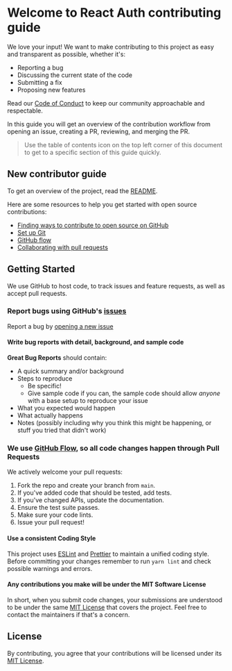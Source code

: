 # Welcome to React Auth contributing guide <!-- omit in toc -->

We love your input! We want to make contributing to this project as easy and transparent as possible, whether it's:

- Reporting a bug
- Discussing the current state of the code
- Submitting a fix
- Proposing new features

Read our [Code of Conduct](./CODE_OF_CONDUCT.md) to keep our community approachable and respectable.

In this guide you will get an overview of the contribution workflow from opening an issue, creating a PR, reviewing, and merging the PR.

> Use the table of contents icon on the top left corner of this document to get to a specific section of this guide quickly.

## New contributor guide

To get an overview of the project, read the [README](README.md).

Here are some resources to help you get started with open source contributions:

- [Finding ways to contribute to open source on GitHub](https://docs.github.com/en/get-started/exploring-projects-on-github/finding-ways-to-contribute-to-open-source-on-github)
- [Set up Git](https://docs.github.com/en/get-started/quickstart/set-up-git)
- [GitHub flow](https://docs.github.com/en/get-started/quickstart/github-flow)
- [Collaborating with pull requests](https://docs.github.com/en/github/collaborating-with-pull-requests)

## Getting Started

We use GitHub to host code, to track issues and feature requests, as well as accept pull requests.

### Report bugs using GitHub's [issues](https://github.com/forwardsoftware/react-auth/issues)

Report a bug by [opening a new issue](https://github.com/forwardsoftware/react-auth/issues/new/choose)

#### Write bug reports with detail, background, and sample code

**Great Bug Reports** should contain:

- A quick summary and/or background
- Steps to reproduce
  - Be specific!
  - Give sample code if you can, the sample code should allow _anyone_ with a base setup to reproduce your issue
- What you expected would happen
- What actually happens
- Notes (possibly including why you think this might be happening, or stuff you tried that didn't work)

### We use [GitHub Flow](https://guides.github.com/introduction/flow/index.html), so all code changes happen through Pull Requests

We actively welcome your pull requests:

1. Fork the repo and create your branch from `main`.
2. If you've added code that should be tested, add tests.
3. If you've changed APIs, update the documentation.
4. Ensure the test suite passes.
5. Make sure your code lints.
6. Issue your pull request!

#### Use a consistent Coding Style

This project uses [ESLint](https://eslint.org/) and [Prettier](https://prettier.io/) to maintain a unified coding style.
Before committing your changes remember to run `yarn lint` and check possible warnings and errors.

#### Any contributions you make will be under the MIT Software License

In short, when you submit code changes, your submissions are understood to be under the same [MIT License](http://choosealicense.com/licenses/mit/) that covers the project.
Feel free to contact the maintainers if that's a concern.

## License

By contributing, you agree that your contributions will be licensed under its [MIT License](LICENSE).
